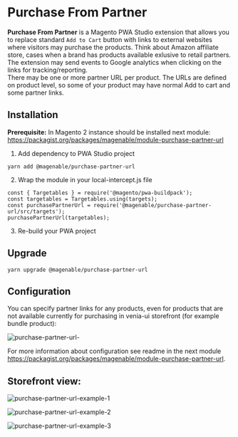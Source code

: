 # Purchase From Partner

**Purchase From Partner** is a Magento PWA Studio extension that allows you to replace standard `Add to Cart` button with links to external websites where visitors may purchase the products. Think about Amazon affiliate store, cases when a brand has products available exlusive to retail partners. The extension may send events to Google analytics when clicking on the links for tracking/reporting.<br>
There may be one or more partner URL per product. The URLs are defined on product level, so some of your product may have normal Add to cart and some partner links.

## Installation

**Prerequisite:** In Magento 2 instance should be installed next module: https://packagist.org/packages/magenable/module-purchase-partner-url 

1. Add dependency to PWA Studio project

```
yarn add @magenable/purchase-partner-url
```

2. Wrap the module in your local-intercept.js file

```
const { Targetables } = require('@magento/pwa-buildpack');
const targetables = Targetables.using(targets);
const purchasePartnerUrl = require('@magenable/purchase-partner-url/src/targets');
purchasePartnerUrl(targetables);
```

3. Re-build your PWA project

## Upgrade

```
yarn upgrade @magenable/purchase-partner-url
```

## Configuration

You can specify partner links for any products, even for products that are not available currently for purchasing in venia-ui storefront (for example bundle product):

![purchase-partner-url-](https://user-images.githubusercontent.com/34573954/140858406-b484715f-b941-4bae-8ac2-0f258524564c.png)

For more information about configuration see readme in the next module https://packagist.org/packages/magenable/module-purchase-partner-url.

## Storefront view:

![purchase-partner-url-example-1](https://user-images.githubusercontent.com/34573954/140855228-986e2bce-4392-4501-a07b-e0ad2bbf6604.png)

![purchase-partner-url-example-2](https://user-images.githubusercontent.com/34573954/140855202-77b31e14-2f5b-445c-9b55-a6f864b71500.png)

![purchase-partner-url-example-3](https://user-images.githubusercontent.com/34573954/140855210-ede8fd98-3776-4e52-987e-df243fa35ca0.png)
